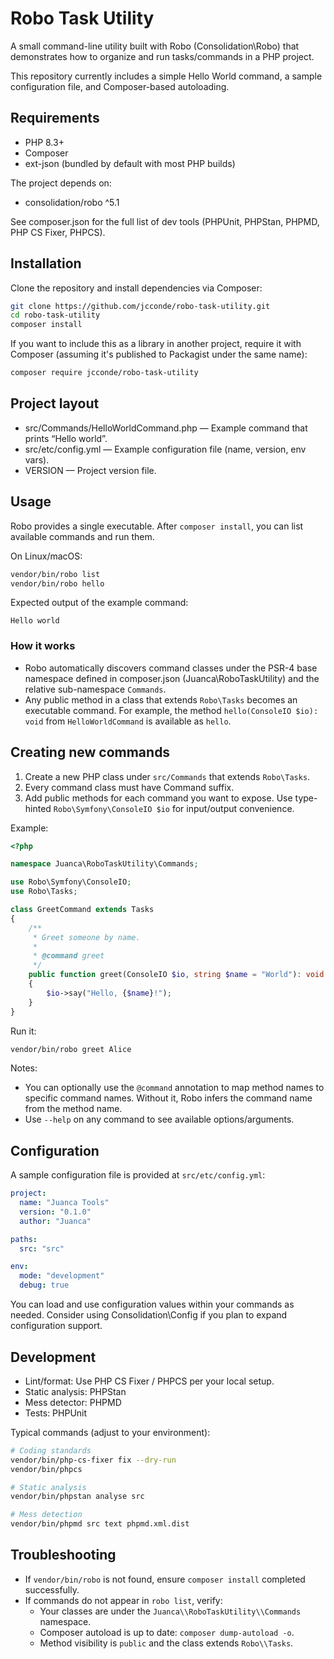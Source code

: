 # Robo Task Utility

A small command-line utility built with Robo (Consolidation\Robo) that demonstrates how to organize and run tasks/commands in a PHP project.

This repository currently includes a simple Hello World command, a sample configuration file, and Composer-based autoloading.

## Requirements
- PHP 8.3+
- Composer
- ext-json (bundled by default with most PHP builds)

The project depends on:
- consolidation/robo ^5.1

See composer.json for the full list of dev tools (PHPUnit, PHPStan, PHPMD, PHP CS Fixer, PHPCS).

## Installation
Clone the repository and install dependencies via Composer:

```bash
git clone https://github.com/jcconde/robo-task-utility.git
cd robo-task-utility
composer install
```

If you want to include this as a library in another project, require it with Composer (assuming it's published to Packagist under the same name):

```bash
composer require jcconde/robo-task-utility
```

## Project layout
- src/Commands/HelloWorldCommand.php — Example command that prints “Hello world”.
- src/etc/config.yml — Example configuration file (name, version, env vars).
- VERSION — Project version file.

## Usage
Robo provides a single executable. After `composer install`, you can list available commands and run them.

On Linux/macOS:
```bash
vendor/bin/robo list
vendor/bin/robo hello
```

Expected output of the example command:
```
Hello world
```

### How it works
- Robo automatically discovers command classes under the PSR-4 base namespace defined in composer.json (Juanca\\RoboTaskUtility) and the relative sub-namespace `Commands`.
- Any public method in a class that extends `Robo\Tasks` becomes an executable command. For example, the method `hello(ConsoleIO $io): void` from `HelloWorldCommand` is available as `hello`.

## Creating new commands
1. Create a new PHP class under `src/Commands` that extends `Robo\Tasks`.
2. Every command class must have Command suffix.
3. Add public methods for each command you want to expose. Use type-hinted `Robo\Symfony\ConsoleIO $io` for input/output convenience.

Example:
```php
<?php

namespace Juanca\RoboTaskUtility\Commands;

use Robo\Symfony\ConsoleIO;
use Robo\Tasks;

class GreetCommand extends Tasks
{
    /**
     * Greet someone by name.
     *
     * @command greet
     */
    public function greet(ConsoleIO $io, string $name = "World"): void
    {
        $io->say("Hello, {$name}!");
    }
}
```

Run it:
```bash
vendor/bin/robo greet Alice
```

Notes:
- You can optionally use the `@command` annotation to map method names to specific command names. Without it, Robo infers the command name from the method name.
- Use `--help` on any command to see available options/arguments.

## Configuration
A sample configuration file is provided at `src/etc/config.yml`:
```yaml
project:
  name: "Juanca Tools"
  version: "0.1.0"
  author: "Juanca"

paths:
  src: "src"

env:
  mode: "development"
  debug: true
```
You can load and use configuration values within your commands as needed. Consider using Consolidation\Config if you plan to expand configuration support.

## Development
- Lint/format: Use PHP CS Fixer / PHPCS per your local setup.
- Static analysis: PHPStan
- Mess detector: PHPMD
- Tests: PHPUnit

Typical commands (adjust to your environment):
```bash
# Coding standards
vendor/bin/php-cs-fixer fix --dry-run
vendor/bin/phpcs

# Static analysis
vendor/bin/phpstan analyse src

# Mess detection
vendor/bin/phpmd src text phpmd.xml.dist
```

## Troubleshooting
- If `vendor/bin/robo` is not found, ensure `composer install` completed successfully.
- If commands do not appear in `robo list`, verify:
  - Your classes are under the `Juanca\\RoboTaskUtility\\Commands` namespace.
  - Composer autoload is up to date: `composer dump-autoload -o`.
  - Method visibility is `public` and the class extends `Robo\\Tasks`.
